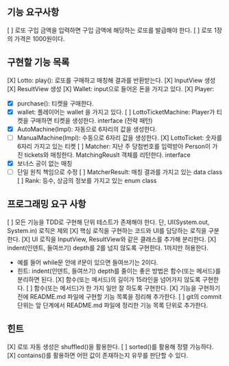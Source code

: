 ## 기능 요구사항
[ ] 로또 구입 금액을 입력하면 구입 금액에 해당하는 로또를 발급해야 한다.
[ ] 로또 1장의 가격은 1000원이다.

## 구현할 기능 목록
[X] Lotto: play(): 로또를 구매하고 매칭해 결과를 반환받는다.
[X] InputView 생성
[X] ResultView 생성
[X] Wallet: input으로 들어온 돈을 가지고 있다.
[X] Player:
- [X] purchase(): 티켓을 구매한다.
- [X] wallet: 플레이어는 wallet 을 가지고 있다.
[ ] LottoTicketMachine: Player가 티켓을 구매하면 티켓을 생성한다. interface (전략 패턴)
- [X] AutoMachine(Impl): 자동으로 6자리의 값을 생성한다.
- [ ] ManualMachine(Impl): 수동으로 6자리 값을 생성한다.
[X] LottoTicket: 숫자를 6자리 가지고 있는 티켓
[ ] Matcher: 지난 주 당첨번호를 입력받아 Person이 가진 tickets와 매칭한다. MatchingReuslt 객체를 리턴한다. interface
- [X] 보너스 공이 없는 매칭
- [ ] 단일 원칙 책임으로 수정
[ ] MatcherResult: 매칭 결과를 가지고 있는 data class
[ ] Rank: 등수, 상금의 정보를 가지고 있는 enum class

## 프로그래밍 요구 사항
[ ] 모든 기능을 TDD로 구현해 단위 테스트가 존재해야 한다. 단, UI(System.out, System.in) 로직은 제외
[X] 핵심 로직을 구현하는 코드와 UI를 담당하는 로직을 구분한다.
[X] UI 로직을 InputView, ResultView와 같은 클래스를 추가해 분리한다.
[X] indent(인덴트, 들여쓰기) depth를 2를 넘지 않도록 구현한다. 1까지만 허용한다.
- 예를 들어 while문 안에 if문이 있으면 들여쓰기는 2이다.
- 힌트: indent(인덴트, 들여쓰기) depth를 줄이는 좋은 방법은 함수(또는 메서드)를 분리하면 된다.
[X] 함수(또는 메서드)의 길이가 15라인을 넘어가지 않도록 구현한다.
[ ] 함수(또는 메서드)가 한 가지 일만 잘 하도록 구현한다.
[X] 기능을 구현하기 전에 README.md 파일에 구현할 기능 목록을 정리해 추가한다.
[ ] git의 commit 단위는 앞 단계에서 README.md 파일에 정리한 기능 목록 단위로 추가한다.

## 힌트
[X] 로또 자동 생성은 shuffled()을 활용한다.
[ ] sorted()를 활용해 정렬 가능하다.
[X] contains()를 활용하면 어떤 값이 존재하는지 유무를 판단할 수 있다.